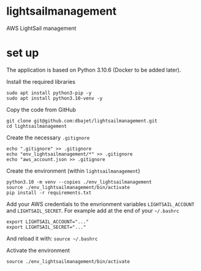 # lightsailmanagement

AWS LightSail management


# set up
The application is based on Python 3.10.6 (Docker to be added later).

Install the required libraries
```
sudo apt install python3-pip -y 
sudo apt install python3.10-venv -y 
```

Copy the code from GitHub
```
git clone git@github.com:dbajet/lightsailmanagement.git
cd lightsailmanagement
```

Create the necessary `.gitignore`
```
echo ".gitignore" >> .gitignore
echo "env_lightsailmanagement/*" >> .gitignore
echo "aws_account.json >> .gitignore

```

Create the environment (within `lightsailmanagement`)
```
python3.10 -m venv --copies ./env_lightsailmanagement
source ./env_lightsailmanagement/bin/activate
pip install -r requirements.txt
```
Add your AWS credentials to the envrionment variables `LIGHTSAIL_ACCOUNT` and `LIGHTSAIL_SECRET`.
For example add at the end of your `~/.bashrc`
```
export LIGHTSAIL_ACCOUNT="..."
export LIGHTSAIL_SECRET="..."
```
And reload it with: `source ~/.bashrc`


Activate the environment 
```
source ./env_lightsailmanagement/bin/activate
```

